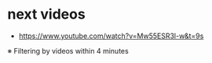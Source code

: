 # next videos

* https://www.youtube.com/watch?v=Mw55ESR3l-w&t=9s

※ Filtering by videos within 4 minutes  

